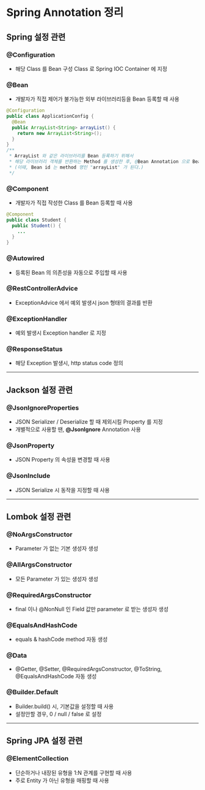 # Spring Annotation 정리
## Spring 설정 관련
### @Configuration
* 해당 Class 를 Bean 구성 Class 로 Spring IOC Container 에 지정
### @Bean
* 개발자가 직접 제어가 불가능한 외부 라이브러리등을 Bean 등록할 때 사용
```java
@Configuration
public class ApplicationConfig {
  @Bean
  public ArrayList<String> arrayList() {
    return new ArrayList<String>();
  }
}
/**
 * ArrayList 와 같은 라이브러리를 Bean 등록하기 위해서
 * 해당 라이브러리 객체를 반환하는 Method 를 생성한 후, @Bean Annotation 으로 Bean 등록
 * (이때, Bean id 는 method 명인 "arrayList" 가 된다.)
 */
```
### @Component
* 개발자가 직접 작성한 Class 를 Bean 등록할 때 사용
```java
@Component
public class Student {
  public Student() {
    ...
  }
}
```
### @Autowired
* 등록된 Bean 의 의존성을 자동으로 주입할 때 사용
### @RestControllerAdvice
* ExceptionAdvice 에서 예외 발생시 json 형태의 결과를 반환
### @ExceptionHandler
* 예외 발생시 Exception handler 로 지정
### @ResponseStatus
* 해당 Exception 발생시, http status code 정의

---

## Jackson 설정 관련
### @JsonIgnoreProperties
* JSON Serializer / Deserialize 할 때 제외시킬 Property 를 지정
* 개별적으로 사용할 땐, **@JsonIgnore** Annotation 사용
### @JsonProperty
* JSON Property 의 속성을 변경할 때 사용
### @JsonInclude
* JSON Serialize 시 동작을 지정할 때 사용

---

## Lombok 설정 관련
### @NoArgsConstructor
* Parameter 가 없는 기본 생성자 생성
### @AllArgsConstructor
* 모든 Parameter 가 있는 생성자 생성
### @RequiredArgsConstructor
* final 이나 @NonNull 인 Field 값만 parameter 로 받는 생성자 생성
### @EqualsAndHashCode
* equals & hashCode method 자동 생성
### @Data
* @Getter, @Setter, @RequiredArgsConstructor, @ToString, @EqualsAndHashCode 자동 생성
### @Builder.Default
* Builder.build() 시, 기본값을 설정할 때 사용
* 설정안할 경우, 0 / null / false 로 설정

---

## Spring JPA 설정 관련
### @ElementCollection
* 단순하거나 내장된 유형을 1:N 관계를 구현할 때 사용
* 주로 Entity 가 아닌 유형을 매핑할 때 사용
